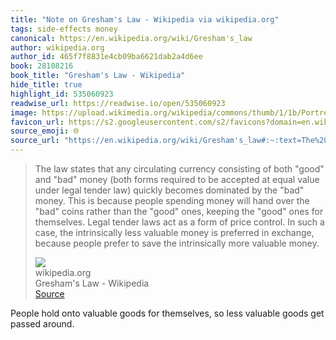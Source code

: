 ```yaml
---
title: "Note on Gresham's Law - Wikipedia via wikipedia.org"
tags: side-effects money
canonical: https://en.wikipedia.org/wiki/Gresham's_law
author: wikipedia.org
author_id: 465f7f8831e4cb09ba6621dab2a4d6ee
book: 28108216
book_title: "Gresham's Law - Wikipedia"
hide_title: true
highlight_id: 535060923
readwise_url: https://readwise.io/open/535060923
image: https://upload.wikimedia.org/wikipedia/commons/thumb/1/1b/Portretten_van_Sir_Thomas_Gresham_en_Anne_Fernely_Rijksmuseum_SK-A-3118.jpeg/1200px-Portretten_van_Sir_Thomas_Gresham_en_Anne_Fernely_Rijksmuseum_SK-A-3118.jpeg
favicon_url: https://s2.googleusercontent.com/s2/favicons?domain=en.wikipedia.org
source_emoji: 🌐
source_url: "https://en.wikipedia.org/wiki/Gresham's_law#:~:text=The%20law%20states,more%20valuable%20money."
---
```


> The law states that any circulating currency consisting of both "good" and "bad" money (both forms required to be accepted at equal value under legal tender law) quickly becomes dominated by the "bad" money. This is because people spending money will hand over the "bad" coins rather than the "good" ones, keeping the "good" ones for themselves. Legal tender laws act as a form of price control. In such a case, the intrinsically less valuable money is preferred in exchange, because people prefer to save the intrinsically more valuable money.
> <div class="quoteback-footer"><div class="quoteback-avatar"><img class="mini-favicon" src="https://s2.googleusercontent.com/s2/favicons?domain=en.wikipedia.org"></div><div class="quoteback-metadata"><div class="metadata-inner"><span style="display:none">FROM:</span><div aria-label="wikipedia.org" class="quoteback-author"> wikipedia.org</div><div aria-label="Gresham's Law - Wikipedia" class="quoteback-title"> Gresham's Law - Wikipedia</div></div></div><div class="quoteback-backlink"><a target="_blank" aria-label="go to the full text of this quotation" rel="noopener" href="https://en.wikipedia.org/wiki/Gresham's_law#:~:text=The%20law%20states,more%20valuable%20money." class="quoteback-arrow"> Source</a></div></div>

People hold onto valuable goods for themselves, so less valuable goods get passed around.
